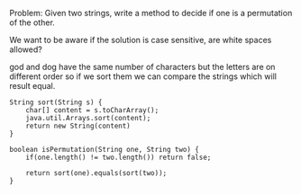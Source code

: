 Problem: Given two strings, write a method to decide if one is a
permutation of the other.

We want to be aware if the solution is case sensitive, are white spaces allowed?

god and dog have the same number of characters but the letters are on
different order so if we sort them we can compare the strings which
will result equal.

```
String sort(String s) {
    char[] content = s.toCharArray();
    java.util.Arrays.sort(content);
    return new String(content)
}

boolean isPermutation(String one, String two) {
    if(one.length() != two.length()) return false;

    return sort(one).equals(sort(two));
}

```
